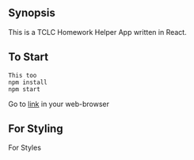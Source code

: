 ## Synopsis

This is a TCLC Homework Helper App written in React.

## To Start

```
This too
npm install
npm start
```

Go to [link](http://localhost:8100/ "http://localhost:8100/") in your web-browser

## For Styling
For Styles
